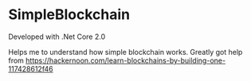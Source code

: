 # SimpleBlockchain

Developed with .Net Core 2.0

Helps me to understand how simple blockchain works.
Greatly got help from https://hackernoon.com/learn-blockchains-by-building-one-117428612f46
